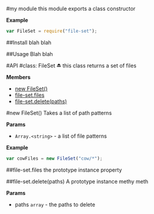#my module
this module exports a class constructor

**Example**  
```js
var FileSet = require("file-set");
```



##Install
blah blah 

##Usage 
Blah blah 

#API
<a name="module_file-set"></a>
#class: FileSet ⏏
this class returns a set of files

**Members**

  * [new FileSet()](#module_file-set)
* [file-set.files](#module_file-set#files)
* [file-set.delete(paths)](#module_file-set#delete)

<a name="module_file-set"></a>
#new FileSet()
Takes a list of path patterns

**Params**

-  `Array.<string>` - a list of file patterns

**Example**  
```js
var cowFiles = new FileSet("cow/*");
```

<a name="module_file-set#files"></a>
##file-set.files
the prototype instance property

<a name="module_file-set#delete"></a>
##file-set.delete(paths)
A prototype instance methy meth

**Params**

- paths `array` - the paths to delete


